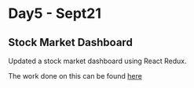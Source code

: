 # Day5 - Sept21

## Stock Market Dashboard

Updated a stock market dashboard using React Redux.

The work done on this can be found [here](./stock-market/)
